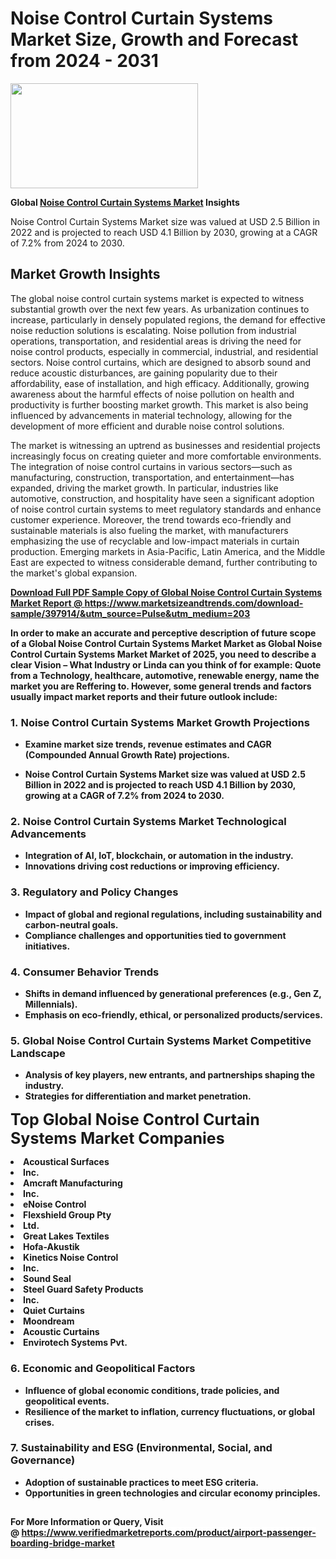 <H1>Noise Control Curtain Systems Market Size, Growth and Forecast from 2024 - 2031</H1><img class="aligncenter size-medium wp-image-584254" src="https://thirdeyenews.in/wp-content/uploads/2024/09/Global-Market-Research-300x168.jpeg" alt="" width="300" height="168" /><p><strong>Global&nbsp;<a href="https://www.marketsizeandtrends.com/download-sample/397914/&amp;utm_source=Pulse&amp;utm_medium=203">Noise Control Curtain Systems Market</a> Insights</strong></p><p>Noise Control Curtain Systems Market size was valued at USD 2.5 Billion in 2022 and is projected to reach USD 4.1 Billion by 2030, growing at a CAGR of 7.2% from 2024 to 2030.</p><p><h2>Market Growth Insights</h2> <p>The global noise control curtain systems market is expected to witness substantial growth over the next few years. As urbanization continues to increase, particularly in densely populated regions, the demand for effective noise reduction solutions is escalating. Noise pollution from industrial operations, transportation, and residential areas is driving the need for noise control products, especially in commercial, industrial, and residential sectors. Noise control curtains, which are designed to absorb sound and reduce acoustic disturbances, are gaining popularity due to their affordability, ease of installation, and high efficacy. Additionally, growing awareness about the harmful effects of noise pollution on health and productivity is further boosting market growth. This market is also being influenced by advancements in material technology, allowing for the development of more efficient and durable noise control solutions.</p> <p><strong><a href="#"></a></strong></p> <p>The market is witnessing an uptrend as businesses and residential projects increasingly focus on creating quieter and more comfortable environments. The integration of noise control curtains in various sectors—such as manufacturing, construction, transportation, and entertainment—has expanded, driving the market growth. In particular, industries like automotive, construction, and hospitality have seen a significant adoption of noise control curtain systems to meet regulatory standards and enhance customer experience. Moreover, the trend towards eco-friendly and sustainable materials is also fueling the market, with manufacturers emphasizing the use of recyclable and low-impact materials in curtain production. Emerging markets in Asia-Pacific, Latin America, and the Middle East are expected to witness considerable demand, further contributing to the market's global expansion. <p><strong><a href="#"></p><p><span class=""><strong>Download Full PDF Sample Copy of Global Noise Control Curtain Systems Market Report</strong> @ <a href="https://www.marketsizeandtrends.com/download-sample/397914/&amp;utm_source=Pulse&amp;utm_medium=203" target="_blank">https://www.marketsizeandtrends.com/download-sample/397914/&amp;utm_source=Pulse&amp;utm_medium=203</a></span></p><p>In order to make an accurate and perceptive description of future scope of a Global&nbsp;Noise Control Curtain Systems Market Market as Global&nbsp;Noise Control Curtain Systems Market Market of 2025, you need to describe a clear Vision &ndash; What Industry or Linda can you think of for example: Quote from a Technology, healthcare, automotive, renewable energy, name the market you are Reffering to. However, some general trends and factors usually impact market reports and their future outlook include:</p><h3>1.&nbsp;<strong>Noise Control Curtain Systems Market Growth Projections</strong></h3><ul><li>Examine market size trends, revenue estimates and CAGR (Compounded Annual Growth Rate) projections.</li><li><p>Noise Control Curtain Systems Market size was valued at USD 2.5 Billion in 2022 and is projected to reach USD 4.1 Billion by 2030, growing at a CAGR of 7.2% from 2024 to 2030.</p></li></ul><h3>2.&nbsp;<strong>Noise Control Curtain Systems Market Technological Advancements</strong></h3><ul><li>Integration of AI, IoT, blockchain, or automation in the industry.</li><li>Innovations driving cost reductions or improving efficiency.</li></ul><h3>3.&nbsp;<strong>Regulatory and Policy Changes</strong></h3><ul><li>Impact of global and regional regulations, including sustainability and carbon-neutral goals.</li><li>Compliance challenges and opportunities tied to government initiatives.</li></ul><h3>4.&nbsp;<strong>Consumer Behavior Trends</strong></h3><ul><li>Shifts in demand influenced by generational preferences (e.g., Gen Z, Millennials).</li><li>Emphasis on eco-friendly, ethical, or personalized products/services.</li></ul><h3>5.&nbsp;<strong>Global Noise Control Curtain Systems Market Competitive Landscape</strong></h3><ul><li>Analysis of key players, new entrants, and partnerships shaping the industry.</li><li>Strategies for differentiation and market penetration.</li></ul><p data-pm-slice="1 1 []"><span style="color: inherit; font-family: inherit; font-size: 25px;">Top Global Noise Control Curtain Systems Market Companies</span></p><div class="" data-test-id=""><p><li>Acoustical Surfaces</li><li> Inc.</li><li> Amcraft Manufacturing</li><li> Inc.</li><li> eNoise Control</li><li> Flexshield Group Pty</li><li> Ltd.</li><li> Great Lakes Textiles</li><li> Hofa-Akustik</li><li> Kinetics Noise Control</li><li> Inc.</li><li> Sound Seal</li><li> Steel Guard Safety Products</li><li> Inc.</li><li> Quiet Curtains</li><li> Moondream</li><li> Acoustic Curtains</li><li> Envirotech Systems Pvt.</li></p></div><h3>6.&nbsp;<strong>Economic and Geopolitical Factors</strong></h3><ul><li>Influence of global economic conditions, trade policies, and geopolitical events.</li><li>Resilience of the market to inflation, currency fluctuations, or global crises.</li></ul><h3>7.&nbsp;<strong>Sustainability and ESG (Environmental, Social, and Governance)</strong></h3><ul><li>Adoption of sustainable practices to meet ESG criteria.</li><li>Opportunities in green technologies and circular economy principles.</li></ul><h2><strong style="font-size: 14px;">For More Information or Query, Visit @&nbsp;</strong><a style="background-color: #ffffff; font-size: 14px;" href="https://www.marketsizeandtrends.com/report/noise-control-curtain-systems-market/" target="_blank">https://www.verifiedmarketreports.com/product/airport-passenger-boarding-bridge-market</a></h2>
